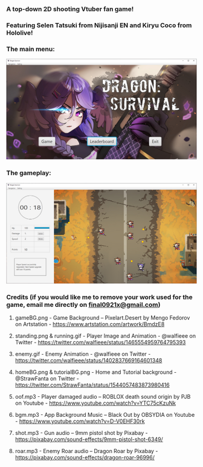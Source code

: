 ### A top-down 2D shooting Vtuber fan game!
### Featuring Selen Tatsuki from Nijisanji EN and Kiryu Coco from Hololive!


### The main menu:

![mainmenu](mainmenu.png)

### The gameplay:

![gameplay](gameplay.png)


### Credits (if you would like me to remove your work used for the game, email me directly on final0921x@gmail.com)

1.	gameBG.png - Game Background – Pixelart.Desert by Mengo Fedorov on Artstation - https://www.artstation.com/artwork/BmdzE8 

2.	standing.png & running.gif - Player Image and Animation - @walfieee on Twitter - https://twitter.com/walfieee/status/1465554959764795393

3.	enemy.gif - Enemy Animation - @walfieee on Twitter - https://twitter.com/walfieee/status/1402837669164601348

4.	homeBG.png & tutorialBG.png - Home and Tutorial background - @StrawFanta on Twitter - https://twitter.com/StrawFanta/status/1544057483873980416

5.	oof.mp3 - Player damaged audio – ROBLOX death sound origin by PJB on Youtube - https://www.youtube.com/watch?v=YTC75cKzuNk

6.	bgm.mp3 - App Background Music – Black Out by OBSYDIA on Youtube - https://www.youtube.com/watch?v=D-V0EHF30rk

7.	shot.mp3 - Gun audio – 9mm pistol shot by Pixabay - https://pixabay.com/sound-effects/9mm-pistol-shot-6349/

8.	roar.mp3 - Enemy Roar audio – Dragon Roar by Pixabay - https://pixabay.com/sound-effects/dragon-roar-96996/